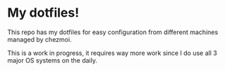# My dotfiles!

This repo has my dotfiles for easy configuration from different machines managed by chezmoi.

This is a work in progress, it requires way more work since I do use all 3 major OS systems on the daily. 
